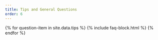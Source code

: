 ```yaml
---
title: Tips and General Questions
order: 6
---
```


{% for question-item in site.data.tips %}
{% include faq-block.html %}
{% endfor %}